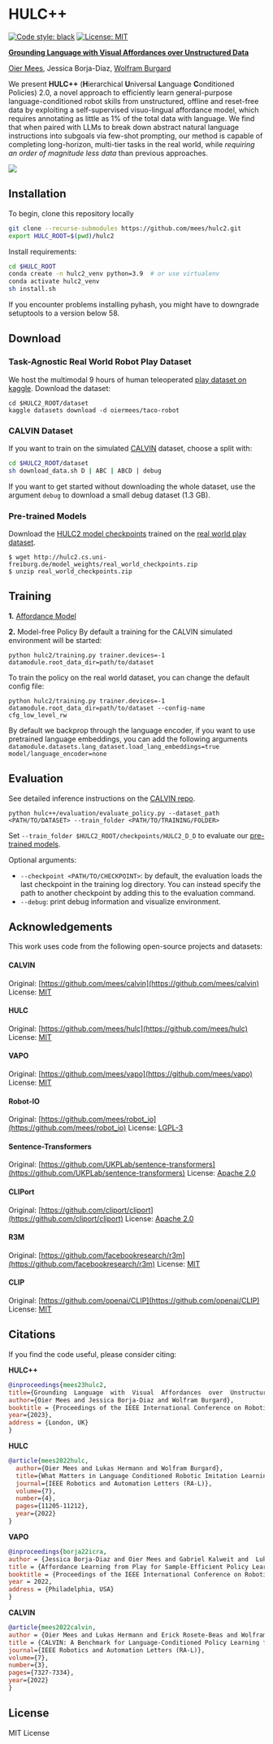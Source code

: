 # HULC++
[![Code style: black](https://img.shields.io/badge/code%20style-black-000000.svg)](https://github.com/psf/black)
[![License: MIT](https://img.shields.io/badge/License-MIT-yellow.svg)](https://opensource.org/licenses/MIT)

[<b>Grounding Language with Visual Affordances over Unstructured Data</b>](https://arxiv.org/pdf/2210.01911.pdf)

[Oier Mees](https://www.oiermees.com/), Jessica Borja-Diaz, [Wolfram Burgard](http://www2.informatik.uni-freiburg.de/~burgard)


We present **HULC++** (**H**ierarchical **U**niversal **L**anguage **C**onditioned Policies) 2.0, a novel approach to efficiently  learn general-purpose language-conditioned robot skills from
unstructured, offline and reset-free data by exploiting a self-supervised visuo-lingual affordance model,  which requires annotating as little as 1% of the total data with language.
We find that when paired with LLMs to break down abstract natural language instructions into subgoals via few-shot prompting, our method
is capable of completing long-horizon, multi-tier tasks in the real world, while *requiring an order of magnitude less data* than previous approaches.

![](media/hulc2.gif)

## Installation
To begin, clone this repository locally
```bash
git clone --recurse-submodules https://github.com/mees/hulc2.git
export HULC_ROOT=$(pwd)/hulc2

```
Install requirements:
```bash
cd $HULC_ROOT
conda create -n hulc2_venv python=3.9  # or use virtualenv
conda activate hulc2_venv
sh install.sh
```
If you encounter problems installing pyhash, you might have to downgrade setuptools to a version below 58.

## Download
### Task-Agnostic Real World Robot Play Dataset
We host the multimodal 9 hours of human teleoperated [play dataset on kaggle](https://www.kaggle.com/datasets/oiermees/taco-robot).
Download the dataset:
```
cd $HULC2_ROOT/dataset
kaggle datasets download -d oiermees/taco-robot
```
### CALVIN Dataset
If you want to train on the simulated [CALVIN](https://github.com/mees/calvin) dataset, choose a split with:
```bash
cd $HULC2_ROOT/dataset
sh download_data.sh D | ABC | ABCD | debug
```
If you want to get started without downloading the whole dataset, use the argument `debug` to download a small debug dataset (1.3 GB).

### Pre-trained Models
Download the [HULC2 model checkpoints](http://hulc2.cs.uni-freiburg.de/model_weights/real_world_checkpoints.zip) trained on the [real world play dataset](https://www.kaggle.com/datasets/oiermees/taco-robot).
```
$ wget http://hulc2.cs.uni-freiburg.de/model_weights/real_world_checkpoints.zip
$ unzip real_world_checkpoints.zip
```
## Training
**1.** [Affordance Model](./docs/affordance_condensed.md)

**2.** Model-free Policy
By default a training for the CALVIN simulated environment will be started:
```
python hulc2/training.py trainer.devices=-1 datamodule.root_data_dir=path/to/dataset
```
To train the policy on the real world dataset, you can change the default config file:
```
python hulc2/training.py trainer.devices=-1 datamodule.root_data_dir=path/to/dataset --config-name cfg_low_level_rw
```
By default we backprop through the language encoder, if you want to use pretrained language embeddings, you can add the following arguments `datamodule.datasets.lang_dataset.load_lang_embeddings=true
model/language_encoder=none`


## Evaluation
See detailed inference instructions on the [CALVIN repo](https://github.com/mees/calvin#muscle-evaluation-the-calvin-challenge).
```
python hulc++/evaluation/evaluate_policy.py --dataset_path <PATH/TO/DATASET> --train_folder <PATH/TO/TRAINING/FOLDER>
```
Set `--train_folder $HULC2_ROOT/checkpoints/HULC2_D_D` to evaluate our [pre-trained models](#pre-trained-models).

Optional arguments:

- `--checkpoint <PATH/TO/CHECKPOINT>`: by default, the evaluation loads the last checkpoint in the training log directory.
You can instead specify the path to another checkpoint by adding this to the evaluation command.
- `--debug`: print debug information and visualize environment.

## Acknowledgements

This work uses code from the following open-source projects and datasets:

#### CALVIN
Original:  [https://github.com/mees/calvin](https://github.com/mees/calvin)
License: [MIT](https://github.com/mees/calvin/blob/main/LICENSE)

#### HULC
Original:  [https://github.com/mees/hulc](https://github.com/mees/hulc)
License: [MIT](https://github.com/mees/hulc/blob/main/LICENSE)

#### VAPO
Original:  [https://github.com/mees/vapo](https://github.com/mees/vapo)
License: [MIT](https://github.com/mees/vapo/blob/main/LICENSE)

#### Robot-IO
Original:  [https://github.com/mees/robot_io](https://github.com/mees/robot_io)
License: [LGPL-3](https://github.com/mees/robot_io/blob/main/LICENSE)

#### Sentence-Transformers
Original:  [https://github.com/UKPLab/sentence-transformers](https://github.com/UKPLab/sentence-transformers)
License: [Apache 2.0](https://github.com/UKPLab/sentence-transformers/blob/master/LICENSE)

#### CLIPort
Original:  [https://github.com/cliport/cliport](https://github.com/cliport/cliport)
License: [Apache 2.0](https://github.com/cliport/cliport/blob/master/LICENSE)

#### R3M
Original:  [https://github.com/facebookresearch/r3m](https://github.com/facebookresearch/r3m)
License: [MIT](https://github.com/facebookresearch/r3m/blob/main/LICENSE)

#### CLIP
Original: [https://github.com/openai/CLIP](https://github.com/openai/CLIP)
License: [MIT](https://github.com/openai/CLIP/blob/main/LICENSE)

## Citations

If you find the code useful, please consider citing:

**HULC++**
```bibtex
@inproceedings{mees23hulc2,
title={Grounding  Language  with  Visual  Affordances  over  Unstructured  Data},
author={Oier Mees and Jessica Borja-Diaz and Wolfram Burgard},
booktitle = {Proceedings of the IEEE International Conference on Robotics and Automation (ICRA)},
year={2023},
address = {London, UK}
}
```

**HULC**
```bibtex
@article{mees2022hulc,
  author={Oier Mees and Lukas Hermann and Wolfram Burgard},
  title={What Matters in Language Conditioned Robotic Imitation Learning Over Unstructured Data},
  journal={IEEE Robotics and Automation Letters (RA-L)},
  volume={7},
  number={4},
  pages={11205-11212},
  year={2022}
}
```

**VAPO**
```bibtex
@inproceedings{borja22icra,
author = {Jessica Borja-Diaz and Oier Mees and Gabriel Kalweit and  Lukas Hermann and Joschka Boedecker and Wolfram Burgard},
title = {Affordance Learning from Play for Sample-Efficient Policy Learning},
booktitle = {Proceedings of the IEEE International Conference on Robotics and Automation  (ICRA)},
year = 2022,
address = {Philadelphia, USA}
}
```

**CALVIN**
```bibtex
@article{mees2022calvin,
author = {Oier Mees and Lukas Hermann and Erick Rosete-Beas and Wolfram Burgard},
title = {CALVIN: A Benchmark for Language-Conditioned Policy Learning for Long-Horizon Robot Manipulation Tasks},
journal={IEEE Robotics and Automation Letters (RA-L)},
volume={7},
number={3},
pages={7327-7334},
year={2022}
}
```

## License

MIT License
